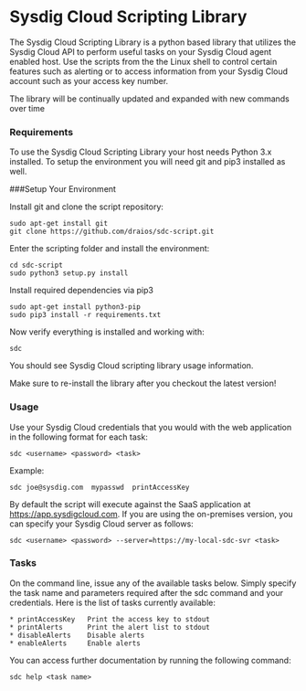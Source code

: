 Sysdig Cloud Scripting Library
===================

The Sysdig Cloud Scripting Library is a python based library that utilizes the Sysdig Cloud API to perform useful tasks on your Sysdig Cloud agent enabled host. Use the scripts from the the Linux shell to control certain features such as alerting or to access information from your Sysdig Cloud account such as your access key number. 

The library will be continually updated and expanded with new commands over time

### Requirements

To use the Sysdig Cloud Scripting Library your host needs Python 3.x installed. To setup the environment you will need git and pip3 installed as well.

###Setup Your Environment

Install git and clone the script repository:
```
sudo apt-get install git
git clone https://github.com/draios/sdc-script.git
```

Enter the scripting folder and install the environment:
```
cd sdc-script
sudo python3 setup.py install
```

Install required dependencies via pip3
```
sudo apt-get install python3-pip
sudo pip3 install -r requirements.txt
```

Now verify everything is installed and working with:
```
sdc
```

You should see Sysdig Cloud scripting library usage information.

Make sure to re-install the library after you checkout the latest version!


### Usage

Use your Sysdig Cloud credentials that you would with the web application in the following format for each task:
```
sdc <username> <password> <task>
```
Example:
```
sdc joe@sysdig.com  mypasswd  printAccessKey
```

By default the script will execute against the SaaS application at https://app.sysdigcloud.com. If you are using the on-premises version, you can specify your Sysdig Cloud server as follows:
```
sdc <username> <password> --server=https://my-local-sdc-svr <task>
```

### Tasks

On the command line, issue any of the available tasks below. Simply specify the task name and parameters required after the sdc command and your credentials. Here is the list of tasks currently available:

```
* printAccessKey   Print the access key to stdout
* printAlerts      Print the alert list to stdout
* disableAlerts    Disable alerts
* enableAlerts     Enable alerts
```

You can access further documentation by running the following command:

```
sdc help <task name>
```

